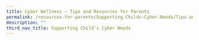 ```yaml
---
title: Cyber Wellness – Tips and Resources for Parents
permalink: /resources-for-parents/Supporting-Childs-Cyber-Needs/Tips-and-Resources-for-Parents/permalink
description: ""
third_nav_title: Supporting Child's Cyber Needs
---
```

